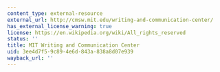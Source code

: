 ```yaml
---
content_type: external-resource
external_url: http://cmsw.mit.edu/writing-and-communication-center/
has_external_license_warning: true
license: https://en.wikipedia.org/wiki/All_rights_reserved
status: ''
title: MIT Writing and Communication Center
uid: 3ee4d7f5-9c89-4e6d-843a-838a8d07e939
wayback_url: ''
---
```

